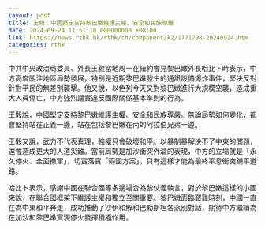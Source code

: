```yaml
---
layout: post
title: 王毅：中國堅定支持黎巴嫩維護主權、安全和民族尊嚴
date: 2024-09-24 11:51:18.000000000 +08:00
link: https://news.rthk.hk/rthk/ch/component/k2/1771798-20240924.htm
categories: rthk
---
```


中共中央政治局委員、外長王毅當地周一在紐約會見黎巴嫩外長哈比卜時表示，中方高度關注地區局勢發展，特別是近期黎巴嫩發生的通訊設備爆炸事件，堅決反對針對平民的無差別襲擊。他又說，以色列今天又對黎巴嫩進行大規模空襲，造成重大人員傷亡，中方強烈譴責違反國際關係基本準則的行為。

王毅說，中國堅定支持黎巴嫩維護主權、安全和民族尊嚴。無論局勢如何變化，都會堅持站在正義一邊，站在包括黎巴嫩在內的阿拉伯兄弟一邊。

王毅又說，武力不代表真理，強權只會破壞和平。以暴制暴解決不了中東的問題，還會造成更大的人道災難。當前局勢是加沙衝突外溢的表現，中方的立場就是「永久停火、全面撤軍」，切實落實「兩國方案」。只有這樣才能為最終平息衝突鋪平道路。

哈比卜表示，感謝中國在聯合國等多邊場合為黎仗義執言，對於黎巴嫩這樣的小國來說，在聯合國框架下維護主權和獨立至關重要。黎巴嫩面臨艱難時刻，中國一直在為中東和平奔走，成功推動了沙伊和解和巴勒斯坦各派別對話，期待中方繼續為在加沙和黎巴嫩實現停火發揮積極作用。
